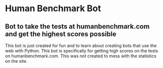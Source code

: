 # Human Benchmark Bot
## Bot to take the tests at humanbenchmark.com and get the highest scores possible

This bot is just created for fun and to learn about creating bots that use the web with Python. This bot is specifically for getting high scores on the tests on humanbenchmark.com. This was not created to mess with the statistics on the site.